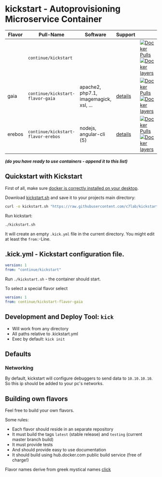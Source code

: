 # kickstart - Autoprovisioning Microservice Container

| Flavor  | Pull-Name                          | Software                                    | Support                      |    |
|---------|------------------------------------|---------------------------------------------|------------------------------|----|
|         | `continue/kickstart`               | <base container>                            |                              | [![Docker Pulls](https://img.shields.io/docker/pulls/continue/kickstart.svg)](https://hub.docker.com/r/continue/kickstart/) [![Docker layers](https://images.microbadger.com/badges/image/continue/kickstart.svg)](https://microbadger.com/images/continue/kickstart) |
| gaia    | `continue/kickstart-flavor-gaia`   | apache2, php7.1, imagemagick, xsl, ...      | [details](https://github.com/c7lab/kickstart-flavor-gaia/blob/master/README.md)    | [![Docker Pulls](https://img.shields.io/docker/pulls/continue/kickstart-flavor-gaia.svg)](https://hub.docker.com/r/continue/kickstart-flavor-gaia/) [![Docker layers](https://images.microbadger.com/badges/image/continue/kickstart-flavor-gaia.svg)](https://microbadger.com/images/continue/kickstart-flavor-gaia) |
| erebos  | `continue/kickstart-flavor-erebos` | nodejs, angular-cli (5)                     | [details](https://github.com/c7lab/kickstart-flavor-erebos/blob/master/README.md)  | [![Docker Pulls](https://img.shields.io/docker/pulls/continue/kickstart-flavor-erebos.svg)](https://hub.docker.com/r/continue/kickstart-flavor-erebos/) [![Docker layers](https://images.microbadger.com/badges/image/continue/kickstart-flavor-erebos.svg)](https://microbadger.com/images/continue/kickstart-flavor-erebos) |


___(do you have ready to use containers - append it to this list)___

## Quickstart with Kickstart

First of all, make sure [docker is correctly installed on your desktop](doc/installing-docker.md).

Download [kickstart.sh](https://raw.githubusercontent.com/c7lab/kickstart/master/opt/kickstart.sh) and save
it to your projects main directory:

```bash
curl -o kickstart.sh "https://raw.githubusercontent.com/c7lab/kickstart/master/opt/kickstart.sh" && chmod +x kickstart.sh
```

Run kickstart:

```bash
./kickstart.sh
```

It will create an empty `.kick.yml` file in the current directory. You might edit
at least the `from:`-Line.


## .kick.yml - Kickstart configuration file.

```yaml
version: 1
from: "continue/kickstart"
```

Run `./kickstart.sh` - the container should start.

To select a special flavor select

```yaml
version: 1
from: continue/kickstart-flavor-gaia
```



## Development and Deploy Tool: `kick`

- Will work from any directory
- All paths relative to .kickstart.yml
- Exec by default: `kick init`


## Defaults

### Networking

By default, kickstart will configure debuggers to send data to `10.10.10.10`. So 
this ip should be added to your pc's networks.



## Building own flavors

Feel free to build your own flavors.

Some rules:

- Each flavor should reside in an separate repository
- It must build the tags `latest` (stable release) and `testing` (current master branch build)
- It must provide tests
- And should provide easy to use documentation
- It should build using hub.docker.com public build service (free of charge!)

Flavor names derive from greek mystical names [click](https://de.wikipedia.org/wiki/Griechische_Mythologie)